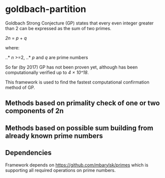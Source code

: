 # goldbach-partition

Goldbach Strong Conjecture (GP) states that every even integer greater than 2 can be expressed as the sum of two primes.

_2n_ = _p_ + _q_

where:

..* _n_ >=2, 
..* _p_ and _q_ are prime numbers 

So far (by 2017) GP has not been proven yet, although has been computationally verified up to _4 × 10^18_.

This framework is used to find the fastest computational confirmation method of GP.
  
## Methods based on primality check of one or two components of 2n



## Methods based on possible sum building from already known prime numbers

## Dependencies

Framework depends on https://github.com/mbarylsk/primes which is supporting all required operations on prime numbers.